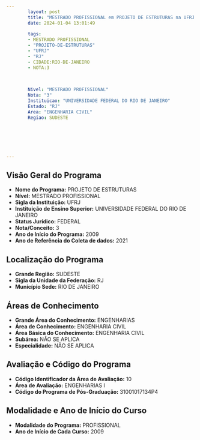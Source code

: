 ```yaml
---
        layout: post
        title: "MESTRADO PROFISSIONAL em PROJETO DE ESTRUTURAS na UFRJ  "
        date: 2024-01-04 13:01:49
     
        tags:
        - MESTRADO PROFISSIONAL
        - "PROJETO-DE-ESTRUTURAS"
        - "UFRJ"
        - "RJ"
        - CIDADE:RIO-DE-JANEIRO
        - NOTA:3
        
       

        Nivel: "MESTRADO PROFISSIONAL"
        Nota: "3"
        Instituicao: "UNIVERSIDADE FEDERAL DO RIO DE JANEIRO"
        Estado: "RJ"
        Area: "ENGENHARIA CIVIL"
        Regiao: SUDESTE
        
        
        
        
        
        
---
```

## Visão Geral do Programa
- **Nome do Programa:** PROJETO DE ESTRUTURAS
- **Nível:** MESTRADO PROFISSIONAL
- **Sigla da Instituição:** UFRJ
- **Instituição de Ensino Superior:** UNIVERSIDADE FEDERAL DO RIO DE JANEIRO
- **Status Jurídico:** FEDERAL
- **Nota/Conceito:** 3
- **Ano de Início do Programa:** 2009
- **Ano de Referência do Coleta de dados:** 2021

## Localização do Programa
- **Grande Região:** SUDESTE
- **Sigla da Unidade da Federação:** RJ
- **Município Sede:** RIO DE JANEIRO

## Áreas de Conhecimento
- **Grande Área do Conhecimento:** ENGENHARIAS
- **Área de Conhecimento:** ENGENHARIA CIVIL
- **Área Básica do Conhecimento:** ENGENHARIA CIVIL
- **Subárea:** NÃO SE APLICA
- **Especialidade:** NÃO SE APLICA

## Avaliação e Código do Programa
- **Código Identificador da Área de Avaliação:** 10
- **Área de Avaliação:** ENGENHARIAS I
- **Código do Programa de Pós-Graduação:** 31001017134P4


## Modalidade e Ano de Início do Curso
- **Modalidade do Programa:** PROFISSIONAL
- **Ano de Início de Cada Curso:** 2009
